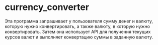 # currency_converter

Эта программа запрашивает у пользователя сумму денег и валюту, которую нужно конвертировать, а также валюту, в которую нужно конвертировать. Затем она использует API для получения текущих курсов валют и выполняет конвертацию суммы в заданную валюту.
